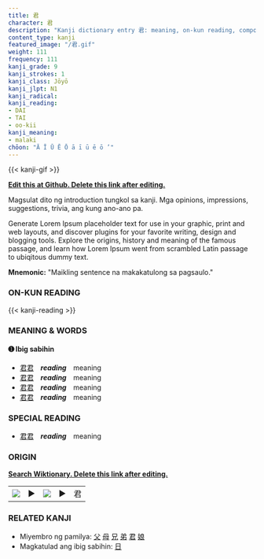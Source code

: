 ```yaml
---
title: 君
character: 君
description: "Kanji dictionary entry 君: meaning, on-kun reading, compounds, origin, related kanji"
content_type: kanji
featured_image: "/君.gif"
weight: 111
frequency: 111
kanji_grade: 9
kanji_strokes: 1
kanji_class: Jōyō
kanji_jlpt: N1
kanji_radical: 
kanji_reading: 
- DAI
- TAI
- oo-kii
kanji_meaning:
- malaki
chōon: "Ā Ī Ū Ē Ō ā ī ū ē ō ’"
---
```

[//]: # (Don't edit the line below. Kanji animated GIF code is automatically generated.)
{{< kanji-gif >}}

[//]: # (Edit below this line.)

**[Edit this at Github. Delete this link after editing.](https://github.com/tim0g/tim/tree/main/content/kanji/君/index.md)**

Magsulat dito ng introduction tungkol sa kanji. Mga opinions, impressions, suggestions, trivia, ang kung ano-ano pa.

Generate Lorem Ipsum placeholder text for use in your graphic, print and web layouts, and discover plugins for your favorite writing, design and blogging tools. Explore the origins, history and meaning of the famous passage, and learn how Lorem Ipsum went from scrambled Latin passage to ubiqitous dummy text.
 
**Mnemonic:** "Maikling sentence na makakatulong sa pagsaulo."

### ON-KUN READING

[//]: # (Don't edit the line below. ON-KUN READING code is automatically generated.)
{{< kanji-reading >}}

### MEANING & WORDS

#### ➊ **Ibig sabihin**
  - [君](../君)[君](../君)　***reading***　meaning
  - [君](../君)[君](../君)　***reading***　meaning
  - [君](../君)[君](../君)　***reading***　meaning
  - [君](../君)[君](../君)　***reading***　meaning

### SPECIAL READING
  - [君](../君)[君](../君)　***reading***　meaning

### ORIGIN

**[Search Wiktionary. Delete this link after editing.](https://wiktionary.org/wiki/君)**
<table class="kanji-table"><tr><td>
<img src="60px-君-bronze.svg.png">
</td><td>▶</td><td>
<img src="60px-君-oracle.svg.png">
</td><td>▶</td>
<td class="kanji-origin">君</td>
</tr></table>

### RELATED KANJI
- Miyembro ng pamilya: [父](../父) [母](../母) [兄](../兄) [弟](../弟) [君](../君) [娘](../娘)
- Magkatulad ang ibig sabihin: [日](../日)
